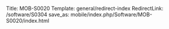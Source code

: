 Title: MOB-S0020
Template: general/redirect-index
RedirectLink: /software/S0304
save_as: mobile/index.php/Software/MOB-S0020/index.html